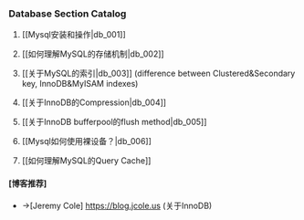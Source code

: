 ### Database Section Catalog

1. [[Mysql安装和操作|db_001]]

1. [[如何理解MySQL的存储机制|db_002]]

1. [[关于MySQL的索引|db_003]]
(difference between Clustered&Secondary key, InnoDB&MyISAM indexes)
1. [[关于InnoDB的Compression|db_004]]

1. [[关于InnoDB bufferpool的flush method|db_005]]

1. [[Mysql如何使用裸设备？|db_006]]

1. [[如何理解MySQL的Query Cache]]


#### [博客推荐]

* ->[Jeremy Cole] https://blog.jcole.us (关于InnoDB)